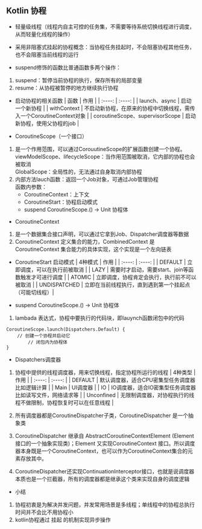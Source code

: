 ## Kotlin 协程
- 轻量级线程（线程内自主可控的任务集，不需要等待系统切换线程进行调度，从而轻量化线程的操作）
- 采用非阻塞式挂起的协程概念：当协程任务挂起时，不会阻塞协程其他任务，也不会阻塞当前线程的运行

- suspend修饰的函数比普通函数多两个操作：
1. suspend：暂停当前协程的执行，保存所有的局部变量
2. resume：从协程被暂停的地方继续执行协程

- 启动协程的相关函数
| 函数 | 作用 | 
| :----: | :----: |
| launch、async | 启动一个新协程 |
| withContext | 不启动新协程，在原来的协程中切换线程，需传入一个CoroutineContext对象 | 
| coroutineScope、supervisorScope | 启动新协程，使用父协程的job |

- CoroutineScope（一个接口）
1. 是一个作用范围，可以通过CorouutineScope的扩展函数创建一个协程。
    viewModelScope、lifecycleScope：当作用范围被取消，它内部的协程也会被取消  
    GlobalScope：全局性的，无法通过自身取消内部协程  
2. 内部方法lauch函数：返回一个Job对象，可通过Job管理协程   
    函数内参数：   
    - CoroutineContext：上下文
    - CoroutineStart：协程启动模式
    - suspend CoroutineScope.() -> Unit 协程体
    
- CoroutineContext
1. 是一个数据集合接口声明，可以通过它拿到Job、Dispatcher调度器等数据
2. CoroutineContext 定义集合的能力，CombinedContext 是CoroutineContext 集合能力的具体实现，这个实现是一个左向链表

- CoroutineStart 启动模式
| 4种模式 | 作用 | 
| :----: | :----: |
| DEFAULT | 立即调度，可以在执行前被取消 |
| LAZY | 需要时才启动，需要start、join等函数触发才可进行调度 | 
| ATOMIC | 立即调度，协程肯定会执行，执行前不可以被取消 |
| UNDISPATCHED | 立即在当前线程执行，直到遇到第一个挂起点（可能切线程）| 

- suspend CoroutineScope.() -> Unit 协程体
1. lambada 表达式，协程中要执行的代码块，即lauynch函数闭包中的代码
```
CoroutineScope.launch(Dispatchers.Default) {
    // 创建一个协程并启动它
        // 闭包内为协程体
}

```

- Dispatchers调度器
1. 协程中提供的线程调度器，用来切换线程，指定协程所运行的线程
| 4种类型 | 作用 | 
| :----: | :----: |
| DEFAULT | 默认调度器，适合CPU密集型任务调度器 比如逻辑计算 |
| Main |  UI调度器 | 
| IO | IO调度器，适合IO密集型任务调度器 比如读写文件，网络请求等 |
| Unconfined | 无限制调度器，对协程执行的线程不做限制，协程恢复时可以在任意线程 | 

2. 所有调度器都是CoroutineDispatcher子类，CoroutineDispatcher 是一个抽象类
3. CoroutineDispatcher 继承自 AbstractCoroutineContextElement (Element接口的一个抽象实现类)；Element 又实现CoroutineContext 接口。所以调度器本身既是一个CoroutineContext，也可以作为CoroutineContext集合的元素存放其中。
4. CoroutineDispatcher还实现ContinuationInterceptor接口，也就是说调度器本质也是一个拦截器，所有的调度器都是继承这个类来实现自身的调度逻辑


- 小结
1. 协程初衷是为解决并发问题，并发常用场景是多线程；单线程中的协程总执行时间并不会比不用协程小
2. kotlin协程通过 挂起 的机制实现异步操作
